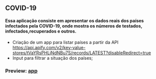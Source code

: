 ## COVID-19

#### Essa aplicação consiste em apresentar os dados reais dos países infectados pela COVID-19, onde mostra os números de testados, infectados,recuperados e outros.

 

-	Criação de um app para listar países a partir da API https://api.apify.com/v2/key-value-stores/tVaYRsPHLjNdNBu7S/records/LATEST?disableRedirect=true
-	Input para filtrar a situação dos países;

### Preview: [app](https://react-stats-covid19.netlify.app/)
